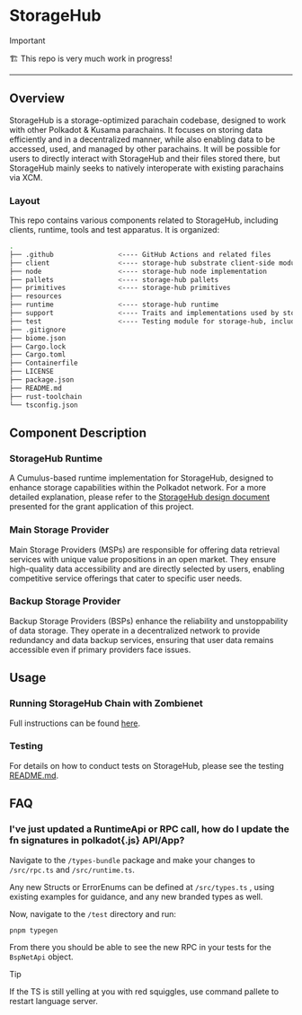 # StorageHub

> [!IMPORTANT]
> 🏗️ This repo is very much work in progress!

---

## Overview

StorageHub is a storage-optimized parachain codebase, designed to work with other Polkadot & Kusama parachains. It focuses on storing data efficiently and in a decentralized manner, while also enabling data to be accessed, used, and managed by other parachains. It will be possible for users to directly interact with StorageHub and their files stored there, but StorageHub mainly seeks to natively interoperate with existing parachains via XCM.

### Layout

This repo contains various components related to StorageHub, including clients, runtime, tools and test apparatus.
It is organized:

```sh
.
├── .github                <---- GitHub Actions and related files
├── client                 <---- storage-hub substrate client-side modules
├── node                   <---- storage-hub node implementation
├── pallets                <---- storage-hub pallets
├── primitives             <---- storage-hub primitives
├── resources
├── runtime                <---- storage-hub runtime
├── support                <---- Traits and implementations used by storage-hub
├── test                   <---- Testing module for storage-hub, including Zombienet and TypeScript tests
├── .gitignore
├── biome.json
├── Cargo.lock
├── Cargo.toml
├── Containerfile
├── LICENSE
├── package.json
├── README.md
├── rust-toolchain
└── tsconfig.json
```

## Component Description

### StorageHub Runtime

A Cumulus-based runtime implementation for StorageHub, designed to enhance storage capabilities within the Polkadot network. For a more detailed explanation, please refer to the [StorageHub design document](https://github.com/Moonsong-Labs/storage-hub-design-proposal/blob/main/techincal_design/runtimeBreakdown.md) presented for the grant application of this project.

### Main Storage Provider

Main Storage Providers (MSPs) are responsible for offering data retrieval services with unique value propositions in an open market. They ensure high-quality data accessibility and are directly selected by users, enabling competitive service offerings that cater to specific user needs.

### Backup Storage Provider

Backup Storage Providers (BSPs) enhance the reliability and unstoppability of data storage. They operate in a decentralized network to provide redundancy and data backup services, ensuring that user data remains accessible even if primary providers face issues.

## Usage

### Running StorageHub Chain with Zombienet

Full instructions can be found [here](test/README.md#local-usage).

### Testing

For details on how to conduct tests on StorageHub, please see the testing [README.md](test/README.md).

## FAQ

### I've just updated a RuntimeApi or RPC call, how do I update the fn signatures in polkadot{.js} API/App?

Navigate to the `/types-bundle` package and make your changes to `/src/rpc.ts` and `/src/runtime.ts`.

Any new Structs or ErrorEnums can be defined at `/src/types.ts` , using existing examples for guidance, and any new branded types as well.

Now, navigate to the `/test` directory and run:

```sh
pnpm typegen
```

From there you should be able to see the new RPC in your tests for the `BspNetApi` object.

> [!TIP]
> If the TS is still yelling at you with red squiggles, use command pallete to restart language server.
